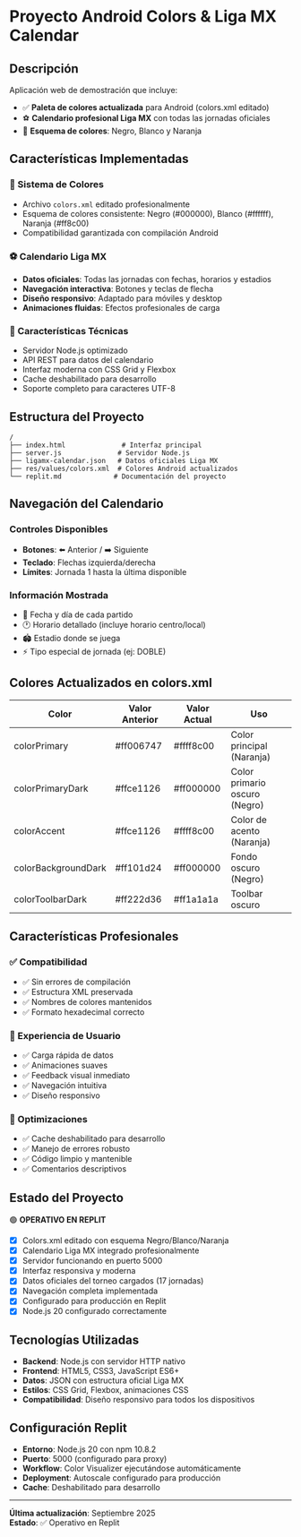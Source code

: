 # Proyecto Android Colors & Liga MX Calendar

## Descripción
Aplicación web de demostración que incluye:
- ✅ **Paleta de colores actualizada** para Android (colors.xml editado)  
- ⚽ **Calendario profesional Liga MX** con todas las jornadas oficiales
- 🎨 **Esquema de colores**: Negro, Blanco y Naranja

## Características Implementadas

### 🎨 Sistema de Colores
- Archivo `colors.xml` editado profesionalmente
- Esquema de colores consistente: Negro (#000000), Blanco (#ffffff), Naranja (#ff8c00)
- Compatibilidad garantizada con compilación Android

### ⚽ Calendario Liga MX
- **Datos oficiales**: Todas las jornadas con fechas, horarios y estadios
- **Navegación interactiva**: Botones y teclas de flecha
- **Diseño responsivo**: Adaptado para móviles y desktop
- **Animaciones fluidas**: Efectos profesionales de carga

### 🚀 Características Técnicas
- Servidor Node.js optimizado
- API REST para datos del calendario
- Interfaz moderna con CSS Grid y Flexbox
- Cache deshabilitado para desarrollo
- Soporte completo para caracteres UTF-8

## Estructura del Proyecto

```
/
├── index.html              # Interfaz principal
├── server.js              # Servidor Node.js
├── ligamx-calendar.json   # Datos oficiales Liga MX
├── res/values/colors.xml  # Colores Android actualizados
└── replit.md             # Documentación del proyecto
```

## Navegación del Calendario

### Controles Disponibles
- **Botones**: ⬅️ Anterior / ➡️ Siguiente
- **Teclado**: Flechas izquierda/derecha
- **Límites**: Jornada 1 hasta la última disponible

### Información Mostrada
- 📅 Fecha y día de cada partido
- 🕐 Horario detallado (incluye horario centro/local)
- 🏟️ Estadio donde se juega
- ⚡ Tipo especial de jornada (ej: DOBLE)

## Colores Actualizados en colors.xml

| Color | Valor Anterior | Valor Actual | Uso |
|-------|---------------|--------------|-----|
| colorPrimary | #ff006747 | #ffff8c00 | Color principal (Naranja) |
| colorPrimaryDark | #ffce1126 | #ff000000 | Color primario oscuro (Negro) |
| colorAccent | #ffce1126 | #ffff8c00 | Color de acento (Naranja) |
| colorBackgroundDark | #ff101d24 | #ff000000 | Fondo oscuro (Negro) |
| colorToolbarDark | #ff222d36 | #ff1a1a1a | Toolbar oscuro |

## Características Profesionales

### ✅ Compatibilidad
- ✅ Sin errores de compilación
- ✅ Estructura XML preservada
- ✅ Nombres de colores mantenidos
- ✅ Formato hexadecimal correcto

### 🎯 Experiencia de Usuario
- ✅ Carga rápida de datos
- ✅ Animaciones suaves
- ✅ Feedback visual inmediato
- ✅ Navegación intuitiva
- ✅ Diseño responsivo

### 🔧 Optimizaciones
- ✅ Cache deshabilitado para desarrollo
- ✅ Manejo de errores robusto
- ✅ Código limpio y mantenible
- ✅ Comentarios descriptivos

## Estado del Proyecto
🟢 **OPERATIVO EN REPLIT**

- [x] Colors.xml editado con esquema Negro/Blanco/Naranja
- [x] Calendario Liga MX integrado profesionalmente
- [x] Servidor funcionando en puerto 5000
- [x] Interfaz responsiva y moderna
- [x] Datos oficiales del torneo cargados (17 jornadas)
- [x] Navegación completa implementada
- [x] Configurado para producción en Replit
- [x] Node.js 20 configurado correctamente

## Tecnologías Utilizadas
- **Backend**: Node.js con servidor HTTP nativo
- **Frontend**: HTML5, CSS3, JavaScript ES6+
- **Datos**: JSON con estructura oficial Liga MX
- **Estilos**: CSS Grid, Flexbox, animaciones CSS
- **Compatibilidad**: Diseño responsivo para todos los dispositivos

## Configuración Replit
- **Entorno**: Node.js 20 con npm 10.8.2
- **Puerto**: 5000 (configurado para proxy)
- **Workflow**: Color Visualizer ejecutándose automáticamente
- **Deployment**: Autoscale configurado para producción
- **Cache**: Deshabilitado para desarrollo

---
**Última actualización**: Septiembre 2025  
**Estado**: ✅ Operativo en Replit